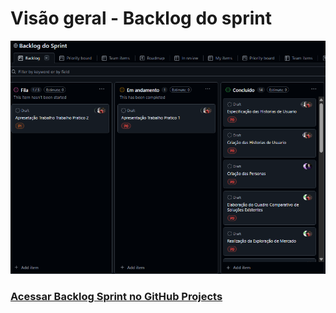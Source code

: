 # Visão geral - Backlog do sprint

<img src="https://github.com/IAGOx46/ESI-TP1/blob/d6855305b7d4f6e40b2b7a9727fd27759db6a87f/images/Captura%20de%20tela%202025-05-11%20232410.png" width="800">

### [Acessar Backlog Sprint no GitHub Projects](https://github.com/users/IAGOx46/projects/4)
